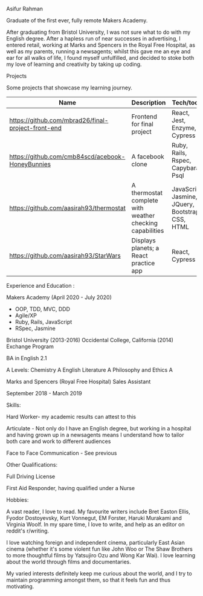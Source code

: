 Asifur Rahman

Graduate of the first ever, fully remote Makers Academy.

After graduating from Bristol University, I was not sure what to do with my English degree. After a hapless run of near successes in advertising, I entered retail, 
working at Marks and Spencers in the Royal Free Hospital, as well as my parents, running a newsagents; whilst this gave me an eye and ear for all walks of life, I found myself unfulfilled, and decided to stoke both my love of learning and creativity by taking up coding. 

Projects

Some projects that showcase my learning journey.

| Name                                                   | Description       | Tech/tools        |
| ----------------------------                           | ----------------- | ----------------- 
|https://github.com/mbrad26/final-project-front-end      | Frontend for final project | React, Jest, Enzyme, Cypress
|https://github.com/cmb84scd/acebook-HoneyBunnies        | A facebook clone  | Ruby, Rails, Rspec, Capybara, Psql |
|https://github.com/aasirah93/thermostat | A thermostat complete with weather checking capabilities | JavaScript, Jasmine, JQuery, Bootstrap CSS, HTML |
|https://github.com/aasirah93/StarWars   | Displays planets; a React practice app | React, Cypress



Experience and Education :

Makers Academy (April 2020 - July 2020)

- OOP, TDD, MVC, DDD
- Agile/XP
- Ruby, Rails, JavaScript
- RSpec, Jasmine

Bristol University (2013-2016)
Occidental College, California (2014) Exchange Program

BA in English 2.1


A Levels:
Chemistry A
English Literature A
Philosophy and Ethics A

Marks and Spencers (Royal Free Hospital)
Sales Assistant 

September 2018 - March 2019

Skills:

Hard Worker- my academic results can attest to this

Articulate - Not only do I have an English degree, but working in a hospital and having grown up in a newsagents means I understand how to tailor both care and
work to different audiences

Face to Face Communication - See previous

Other Qualifications:

Full Driving License

First Aid Responder, having qualified under a Nurse

Hobbies:

A vast reader, I love to read. My favourite writers include Bret Easton Ellis, Fyodor Dostoyevsky, Kurt Vonnegut, EM Forster, Haruki Murakami and Virginia Woolf. 
In my spare time, I love to write, and help as an editor on reddit's r/writing. 

I love watching foreign and independent cinema, particularly East Asian cinema (whether it's some violent fun like John Woo or The Shaw Brothers to more thoughtful films by Yatsujiro Ozu and Wong Kar Wai). I love learning about the world through films and documentaries.

My varied interests definitely keep me curious about the world, and I try to maintain programming amongst them, so that it feels fun and thus motivating.


